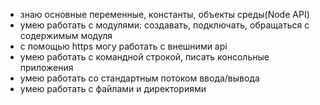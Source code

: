  - знаю основные переменные, константы, объекты среды(Node API)
 - умею работать с модулями: создавать, подключать, обращаться с содержимым модуля
 - с помощью https могу работать с внешними api
 - умею работать с командной строкой, писать консольные приложения
 - умею работать со стандартным потоком ввода/вывода
 - умею работать с файлами и директориями